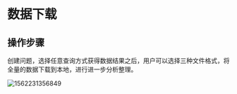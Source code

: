 # 数据下载

##  操作步骤

创建问题，选择任意查询方式获得数据结果之后，用户可以选择三种文件格式，将全量的数据下载到本地，进行进一步分析整理。

![1562231356849](C:\Users\yanyuchao2\AppData\Roaming\Typora\typora-user-images\1562231356849.png)
